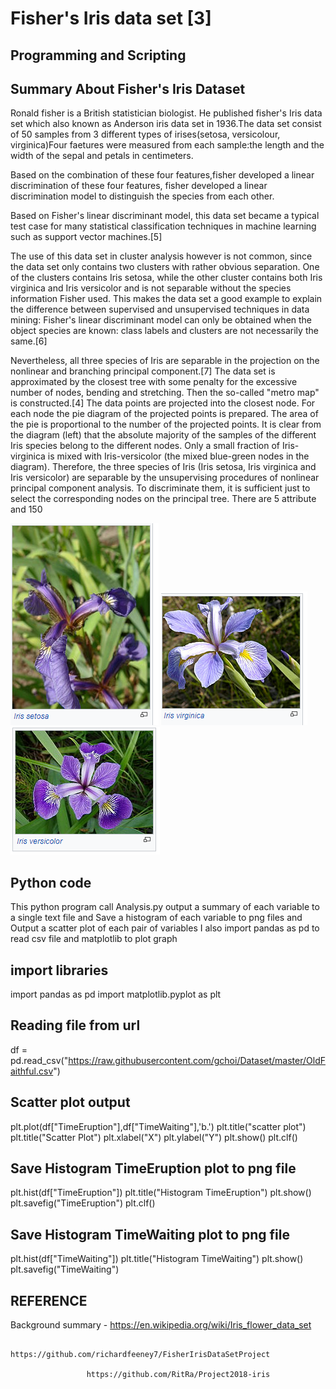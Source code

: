 # Fisher's Iris data set [3]

## Programming and Scripting

## Summary About Fisher's Iris Dataset

Ronald fisher is a British statistician biologist. He published fisher's Iris data set which also known as Anderson iris data set in 1936.The data set consist of 50 samples from 3 different types of irises(setosa, versicolour, virginica)Four faetures were measured from each sample:the length and the width of the sepal and petals in centimeters.

Based on the combination of these four features,fisher developed a linear discrimination of these four features, fisher developed a linear discrimination model to distinguish the species from each other.

Based on Fisher's linear discriminant model, this data set became a typical test case for many statistical classification techniques in machine learning such as support vector machines.[5]

The use of this data set in cluster analysis however is not common, since the data set only contains two clusters with rather obvious separation. One of the clusters contains Iris setosa, while the other cluster contains both Iris virginica and Iris versicolor and is not separable without the species information Fisher used. This makes the data set a good example to explain the difference between supervised and unsupervised techniques in data mining: Fisher's linear discriminant model can only be obtained when the object species are known: class labels and clusters are not necessarily the same.[6]

Nevertheless, all three species of Iris are separable in the projection on the nonlinear and branching principal component.[7] The data set is approximated by the closest tree with some penalty for the excessive number of nodes, bending and stretching. Then the so-called "metro map" is constructed.[4] The data points are projected into the closest node. For each node the pie diagram of the projected points is prepared. The area of the pie is proportional to the number of the projected points. It is clear from the diagram (left) that the absolute majority of the samples of the different Iris species belong to the different nodes. Only a small fraction of Iris-virginica is mixed with Iris-versicolor (the mixed blue-green nodes in the diagram). Therefore, the three species of Iris (Iris setosa, Iris virginica and Iris versicolor) are separable by the unsupervising procedures of nonlinear principal component analysis. To discriminate them, it is sufficient just to select the corresponding nodes on the principal tree.
There are 5 attribute and 150

![Capture1.PNG](https://github.com/G00387847/BonnyProject2020/blob/master/Images/Capture1.PNG)
![Capture2.PNG](https://github.com/G00387847/BonnyProject2020/blob/master/Images/Capture2.PNG)
![Capture3.PNG](https://github.com/G00387847/BonnyProject2020/blob/master/Images/Capture3.PNG)

## Python code
 This python program call Analysis.py
 output a summary of each variable to a single text file and
 Save a histogram of each variable to png files and
 Output a scatter plot of each pair of variables
 I also import pandas as pd to read csv file and matplotlib to plot graph

## import libraries
import pandas as pd
import matplotlib.pyplot as plt

## Reading file from url
df = pd.read_csv("https://raw.githubusercontent.com/gchoi/Dataset/master/OldFaithful.csv")

## Scatter plot output
plt.plot(df["TimeEruption"],df["TimeWaiting"],'b.')
plt.title("scatter plot")
plt.title("Scatter Plot")
plt.xlabel("X")
plt.ylabel("Y")
plt.show()
plt.clf()

## Save Histogram TimeEruption plot to png file
plt.hist(df["TimeEruption"])
plt.title("Histogram TimeEruption")
plt.show()
plt.savefig("TimeEruption")
plt.clf()

## Save Histogram TimeWaiting plot to png file
plt.hist(df["TimeWaiting"])
plt.title("Histogram TimeWaiting")
plt.show()
plt.savefig("TimeWaiting")


##      REFERENCE

Background summary - https://en.wikipedia.org/wiki/Iris_flower_data_set

                     https://github.com/richardfeeney7/FisherIrisDataSetProject

                     https://github.com/RitRa/Project2018-iris
           


        
        


         

